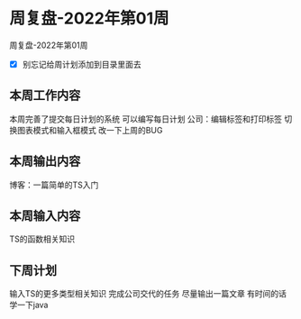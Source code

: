 # 周复盘-2022年第01周

周复盘-2022年第01周

- [x] 别忘记给周计划添加到目录里面去

## 本周工作内容
本周完善了提交每日计划的系统
可以编写每日计划
公司：编辑标签和打印标签
		 切换图表模式和输入框模式
		 改一下上周的BUG
		 
## 本周输出内容
博客：一篇简单的TS入门

## 本周输入内容
TS的函数相关知识

## 下周计划
输入TS的更多类型相关知识
完成公司交代的任务
尽量输出一篇文章
有时间的话学一下java
